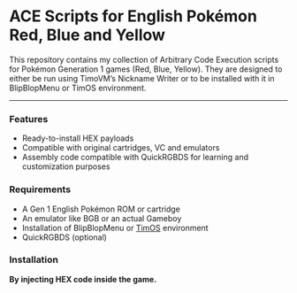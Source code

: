 # ACE Scripts for English Pokémon Red, Blue and Yellow

This repository contains my collection of Arbitrary Code Execution scripts for Pokémon Generation 1 games (Red, Blue, Yellow).
They are designed to either be run using TimoVM’s Nickname Writer or to be installed with it in BlipBlopMenu or TimOS environment.

----
### Features

- Ready-to-install HEX payloads
- Compatible with original cartridges, VC and emulators
- Assembly code compatible with QuickRGBDS for learning and customization purposes


### Requirements
- A Gen 1 English Pokémon ROM or cartridge
- An emulator like BGB or an actual Gameboy
- Installation of BlipBlopMenu or [TimOS](https://glitchcity.wiki/wiki/Guides:TimoVM%27s_gen_1_ACE_setups) environment
- QuickRGBDS (optional)


### Installation

**By injecting HEX code inside the game.**



